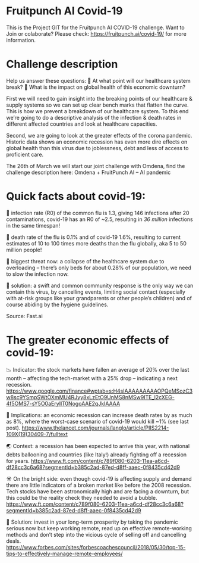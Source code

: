 # Fruitpunch AI Covid-19

This is the Project GIT for the Fruitpunch AI COVID-19 challenge. Want to Join or colaborate? Please check: https://fruitpunch.ai/covid-19/ for more information.

# Challenge description
Help us answer these questions:
🥝 At what point will our healthcare system break?
🍒 What is the impact on global health of this economic downturn?

First we will need to gain insight into the breaking points of our healthcare & supply systems so we can set up clear bench marks that flatten the curve. This is how we prevent a breakdown of our healthcare system. To this end we’re going to do a descriptive analysis of the infection & death rates in different affected countries and look at healthcare capacities.

Second, we are going to look at the greater effects of the corona pandemic. Historic data shows an economic recession has even more dire effects on global health than this virus due to joblessness, debt and less of access to proficient care.

The 26th of March we will start our joint challenge with Omdena, find the challenge description here: Omdena + FruitPunch AI – AI pandemic

# Quick facts about covid-19:

🍉 infection rate (R0) of the common flu is 1.3, giving 146 infections after 20 contaminations, covid-19 has an R0 of ~2.5, resulting in *36 million* infections in the same timespan!

🍎 death rate of the flu is 0.1% and of covid-19 1.6%, resulting to current estimates of 10 to 100 times more deaths than the flu globally, aka 5 to 50 million people!

🍊 biggest threat now: a collapse of the healthcare system due to overloading – there’s only beds for about 0.28% of our population, we need to slow the infection now.

🥥 solution: a swift and common community response is the only way we can contain this virus, by cancelling events, limiting social contact (especially with at-risk groups like your grandparents or other people’s children) and of course abiding by the hygiene guidelines.

Source: Fast.ai

# The greater economic effects of covid-19:

📉 Indicator: the stock markets have fallen an average of 20% over the last month – affecting the tech-market with a 25% drop – indicating a next recession. https://www.google.com/finance#wptab=s:H4sIAAAAAAAAAOPQeMSozC3w8sc9YSmpSWtOXmMU4RJyy8xLzEtO9UnMS8nMSw9ITE_l2cXEG-4f5OMS7-sY5O0aEryIlT0NogoAAE2qJkIAAAA

🥊 Implications: an economic recession can increase death rates by as much as 8%, where the worst-case scenario of covid-19 would kill ~1% (see last post). https://www.thelancet.com/journals/langlo/article/PIIS2214-109X(19)30409-7/fulltext

🌏 Context: a recession has been expected to arrive this year, with national debts ballooning and countries (like Italy!) already fighting off a recession for years. https://www.ft.com/content/c789f080-6203-11ea-a6cd-df28cc3c6a68?segmentId=b385c2ad-87ed-d8ff-aaec-0f8435cd42d9

☀️ On the bright side: even though covid-19 is affecting supply and demand there are little indicators of a broken market like before the 2008 recession. Tech stocks have been astronomically high and are facing a downturn, but this could be the reality check they needed to avoid a bubble. https://www.ft.com/content/c789f080-6203-11ea-a6cd-df28cc3c6a68?segmentId=b385c2ad-87ed-d8ff-aaec-0f8435cd42d9

💪 Solution: invest in your long-term prosperity by taking the pandemic serious now but keep working remote, read up on effective remote-working methods and don’t step into the vicious cycle of selling off and cancelling deals. https://www.forbes.com/sites/forbescoachescouncil/2018/05/30/top-15-tips-to-effectively-manage-remote-employees/
